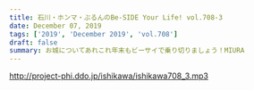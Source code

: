 ```yaml
---
title: 石川・ホンマ・ぶるんのBe-SIDE Your Life! vol.708-3
date: December 07, 2019
tags: ['2019', 'December 2019', 'vol.708']
draft: false
summary: お城についてあれこれ年末もビーサイで乗り切りましょう！MIURA
---
```


http://project-phi.ddo.jp/ishikawa/ishikawa708_3.mp3
